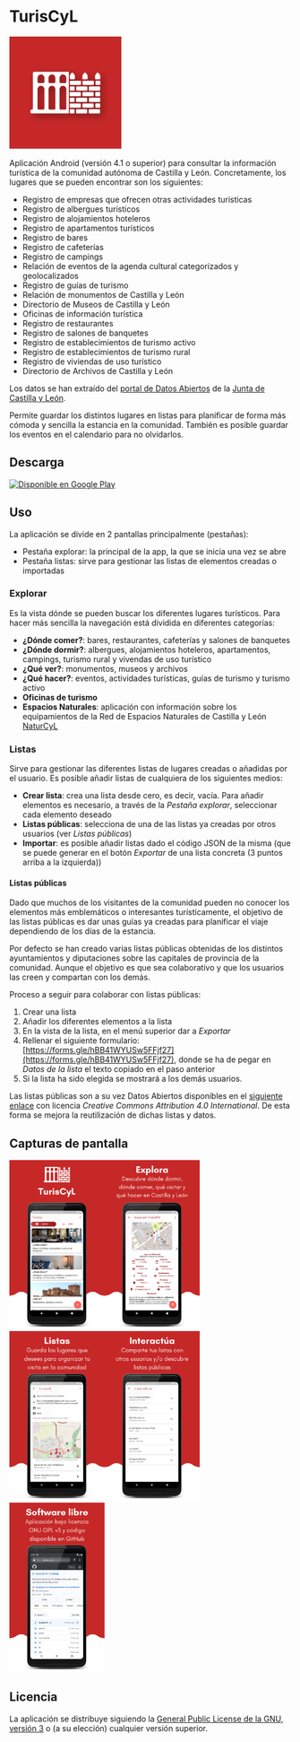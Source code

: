 # TurisCyL
<img src="assets/icon/icon.png" width="200">

Aplicación Android (versión 4.1 o superior) para consultar la información turística de la comunidad
autónoma de Castilla y León. Concretamente, los lugares que se pueden encontrar son los siguientes:

* Registro de empresas que ofrecen otras actividades turísticas
* Registro de albergues turísticos
* Registro de alojamientos hoteleros
* Registro de apartamentos turísticos
* Registro de bares
* Registro de cafeterías
* Registro de campings
* Relación de eventos de la agenda cultural categorizados y geolocalizados
* Registro de guías de turismo
* Relación de monumentos de Castilla y León
* Directorio de Museos de Castilla y León
* Oficinas de información turística
* Registro de restaurantes
* Registro de salones de banquetes
* Registro de establecimientos de turismo activo
* Registro de establecimientos de turismo rural
* Registro de viviendas de uso turístico
* Directorio de Archivos de Castilla y León

Los datos se han extraído del [portal de Datos Abiertos](https://datosabiertos.jcyl.es) de la
[Junta de Castilla y León](http://www.jcyl.es).

Permite guardar los distintos lugares en listas para planificar de forma más cómoda y sencilla la
estancia en la comunidad. También es posible guardar los eventos en el calendario para no olvidarlos.

## Descarga
<a href='https://play.google.com/store/apps/details?id=es.davidpob99.turiscyl&pcampaignid=MKT-Other-global-all-co-prtnr-py-PartBadge-Mar2515-1'><img alt='Disponible en Google Play' src='https://play.google.com/intl/es_es/badges/images/generic/es_badge_web_generic.png'  height="80"/></a>

## Uso
La aplicación se divide en 2 pantallas principalmente (pestañas):
* Pestaña explorar: la principal de la app, la que se inicia una vez se abre
* Pestaña listas: sirve para gestionar las listas de elementos creadas o importadas

### Explorar
Es la vista dónde se pueden buscar los diferentes lugares turísticos. Para hacer más sencilla la navegación está dividida en diferentes categorías:
* __¿Dónde comer?__: bares, restaurantes, cafeterías y salones de banquetes
* __¿Dónde dormir?__: albergues, alojamientos hoteleros, apartamentos, campings, turismo rural y vivendas de uso turístico
* __¿Qué ver?__: monumentos, museos y archivos
* __¿Qué hacer?__: eventos, actividades turísticas, guías de turismo y turismo activo
* __Oficinas de turismo__
* __Espacios Naturales__: aplicación con información sobre los equipamientos de la Red de Espacios Naturales de Castilla y León [NaturCyL](https://github.com/davidpob99/NaturCyL)

### Listas
Sirve para gestionar las diferentes listas de lugares creadas o añadidas por el usuario. Es posible añadir listas de cualquiera de los siguientes medios:
* __Crear lista__: crea una lista desde cero, es decir, vacía. Para añadir elementos es necesario, a través de la _Pestaña explorar_, seleccionar cada elemento deseado
* __Listas públicas__: selecciona de una de las listas ya creadas por otros usuarios (ver _Listas públicas_)
* __Importar__: es posible añadir listas dado el código JSON de la misma (que se puede generar en el botón _Exportar_ de una lista concreta (3 puntos arriba a la izquierda))

#### Listas públicas
Dado que muchos de los visitantes de la comunidad pueden no conocer los elementos más emblemáticos o interesantes turísticamente, el objetivo de las listas públicas es dar unas guías ya creadas para planificar el viaje dependiendo de los días de la estancia.

Por defecto se han creado varias listas públicas obtenidas de los distintos ayuntamientos y diputaciones sobre las capitales de provincia de la comunidad. Aunque el objetivo es que sea colaborativo y que los usuarios las creen y compartan con los demás.

Proceso a seguir para colaborar con listas públicas:
1. Crear una lista
2. Añadir los diferentes elementos a la lista
3. En la vista de la lista, en el menú superior dar a _Exportar_
4. Rellenar el siguiente formulario: [https://forms.gle/hBB41WYUSw5FFjf27](https://forms.gle/hBB41WYUSw5FFjf27), donde se ha de pegar en _Datos de la lista_ el texto copiado en el paso anterior
5. Si la lista ha sido elegida se mostrará a los demás usuarios.

Las listas públicas son a su vez Datos Abiertos disponibles en el [siguiente enlace](https://api.jsonbin.io/b/5f63489a65b18913fc4dd003/latest) con licencia _Creative Commons Attribution 4.0 International_. De esta forma se mejora la reutilización de dichas listas y datos.

## Capturas de pantalla
<img src="img/capturas/1.png" width="170"/><img src="img/capturas/2.png" width="170"/><img src="img/capturas/3.png" width="170"/><img src="img/capturas/4.png" width="170"/><img src="img/capturas/5.png" width="170"/>

## Licencia
La aplicación se distribuye siguiendo la [General Public License de la GNU, versión 3](https://www.gnu.org/licenses/gpl-3.0-standalone.html) o (a su elección) cualquier versión superior.
